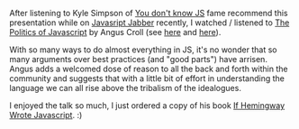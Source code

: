 After listening to Kyle Simpson of [You don't know JS](https://github.com/getify/You-Dont-Know-JS) fame recommend this presentation while on [Javasript Jabber](https://devchat.tv/js-jabber/220-jsj-teaching-javascript-with-kyle-simpson) recently,  I watched / listened to 
[The Politics of Javascript](https://speakerdeck.com/anguscroll/the-politics-of-javascript) by Angus Croll (see [here](http://blog.anguscroll.com/) and [here](https://javascriptweblog.wordpress.com/])).

With so many ways to do almost everything in JS, it's no wonder that so many arguments over best practices (and "good parts") have arrisen. 
Angus adds a welcomed dose of reason to all the back and forth within the community 
and suggests that with a little bit of effort in understanding the language we can all rise above the tribalism of the idealogues.

I enjoyed the talk so much, I just ordered a copy of his book [If Hemingway Wrote Javascript](http://anguscroll.com/hemingway/).  :)
